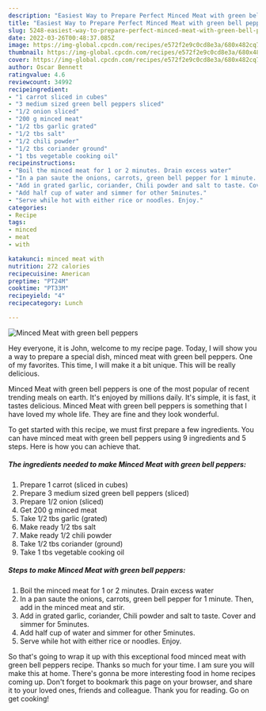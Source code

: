 ```yaml
---
description: "Easiest Way to Prepare Perfect Minced Meat with green bell peppers"
title: "Easiest Way to Prepare Perfect Minced Meat with green bell peppers"
slug: 5248-easiest-way-to-prepare-perfect-minced-meat-with-green-bell-peppers
date: 2022-03-26T00:48:37.085Z
image: https://img-global.cpcdn.com/recipes/e572f2e9c0cd8e3a/680x482cq70/minced-meat-with-green-bell-peppers-recipe-main-photo.jpg
thumbnail: https://img-global.cpcdn.com/recipes/e572f2e9c0cd8e3a/680x482cq70/minced-meat-with-green-bell-peppers-recipe-main-photo.jpg
cover: https://img-global.cpcdn.com/recipes/e572f2e9c0cd8e3a/680x482cq70/minced-meat-with-green-bell-peppers-recipe-main-photo.jpg
author: Oscar Bennett
ratingvalue: 4.6
reviewcount: 34992
recipeingredient:
- "1 carrot sliced in cubes"
- "3 medium sized green bell peppers sliced"
- "1/2 onion sliced"
- "200 g minced meat"
- "1/2 tbs garlic grated"
- "1/2 tbs salt"
- "1/2 chili powder"
- "1/2 tbs coriander ground"
- "1 tbs vegetable cooking oil"
recipeinstructions:
- "Boil the minced meat for 1 or 2 minutes. Drain excess water"
- "In a pan saute the onions, carrots, green bell pepper for 1 minute. Then, add in the minced meat and stir."
- "Add in grated garlic, coriander, Chili powder and salt to taste. Cover and simmer for 5minutes."
- "Add half cup of water and simmer for other 5minutes."
- "Serve while hot with either rice or noodles. Enjoy."
categories:
- Recipe
tags:
- minced
- meat
- with

katakunci: minced meat with 
nutrition: 272 calories
recipecuisine: American
preptime: "PT24M"
cooktime: "PT33M"
recipeyield: "4"
recipecategory: Lunch

---
```



![Minced Meat with green bell peppers](https://img-global.cpcdn.com/recipes/e572f2e9c0cd8e3a/680x482cq70/minced-meat-with-green-bell-peppers-recipe-main-photo.jpg)

Hey everyone, it is John, welcome to my recipe page. Today, I will show you a way to prepare a special dish, minced meat with green bell peppers. One of my favorites. This time, I will make it a bit unique. This will be really delicious.

Minced Meat with green bell peppers is one of the most popular of recent trending meals on earth. It's enjoyed by millions daily. It's simple, it is fast, it tastes delicious. Minced Meat with green bell peppers is something that I have loved my whole life. They are fine and they look wonderful.




To get started with this recipe, we must first prepare a few ingredients. You can have minced meat with green bell peppers using 9 ingredients and 5 steps. Here is how you can achieve that.

<!--inarticleads1-->

##### The ingredients needed to make Minced Meat with green bell peppers:

1. Prepare 1 carrot (sliced in cubes)
1. Prepare 3 medium sized green bell peppers (sliced)
1. Prepare 1/2 onion (sliced)
1. Get 200 g minced meat
1. Take 1/2 tbs garlic (grated)
1. Make ready 1/2 tbs salt
1. Make ready 1/2 chili powder
1. Take 1/2 tbs coriander (ground)
1. Take 1 tbs vegetable cooking oil




<!--inarticleads2-->

##### Steps to make Minced Meat with green bell peppers:

1. Boil the minced meat for 1 or 2 minutes. Drain excess water
1. In a pan saute the onions, carrots, green bell pepper for 1 minute. Then, add in the minced meat and stir.
1. Add in grated garlic, coriander, Chili powder and salt to taste. Cover and simmer for 5minutes.
1. Add half cup of water and simmer for other 5minutes.
1. Serve while hot with either rice or noodles. Enjoy.




So that's going to wrap it up with this exceptional food minced meat with green bell peppers recipe. Thanks so much for your time. I am sure you will make this at home. There's gonna be more interesting food in home recipes coming up. Don't forget to bookmark this page on your browser, and share it to your loved ones, friends and colleague. Thank you for reading. Go on get cooking!
